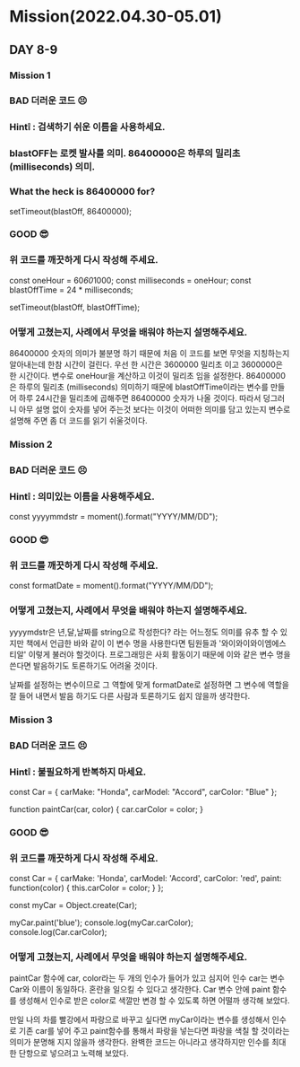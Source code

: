 # Mission(2022.04.30-05.01)
## DAY 8-9

### Mission 1
### BAD 더러운 코드 😣
### Hint❕ : 검색하기 쉬운 이름을 사용하세요.
### blastOFF는 로켓 발사를 의미. 86400000은 하루의 밀리초 (milliseconds) 의미. 

### What the heck is 86400000 for?
setTimeout(blastOff, 86400000);

### GOOD 😎
### 위 코드를 깨끗하게 다시 작성해 주세요.

const oneHour = 60*60*1000;
const milliseconds = oneHour;
const blastOffTime = 24 * milliseconds;

setTimeout(blastOff, blastOffTime);

### 어떻게 고쳤는지, 사례에서 무엇을 배워야 하는지 설명해주세요.

86400000 숫자의 의미가 불분명 하기 때문에 처음 이 코드를 보면 무엇을 지칭하는지
알아내는데 한참 시간이 걸린다. 
우선 한 시간은 3600000 밀리초 이고 3600000은 한 시간이다.
변수로 oneHour을 계산하고 이것이 밀리초 임을 설정한다. 
86400000은 하루의 밀리초 (milliseconds) 의미하기 때문에 
blastOffTime이라는 변수를 만들어 하루 24시간을 밀리초에 곱해주면 86400000 숫자가 나올 것이다.
따라서 덩그러니 아무 설명 없이 숫자를 넣어 주는것 보다는 이것이 어떠한 의미를 담고 있는지
변수로 설명해 주면 좀 더 코드를 읽기 쉬울것이다.

### Mission 2
### BAD 더러운 코드 😣
### Hint❕ : 의미있는 이름을 사용해주세요.

const yyyymmdstr = moment().format("YYYY/MM/DD");

### GOOD 😎
### 위 코드를 깨끗하게 다시 작성해 주세요.

const formatDate = moment().format("YYYY/MM/DD");

### 어떻게 고쳤는지, 사례에서 무엇을 배워야 하는지 설명해주세요.
yyyymdstr은 년,달,날짜를 string으로 작성한다? 라는 어느정도 의미를 유추 할 수 있지만 책에서 언급한 바와 같이 이 변수 명을 사용한다면 팀원들과 '와이와이와이엠에스티알' 이렇게 불러야 할것이다. 프로그래밍은 사회 활동이기 때문에 이와 같은 변수 명을 쓴다면 발음하기도 토론하기도 어려울 것이다.
  
날짜를 설정하는 변수이므로 그 역할에 맞게 formatDate로 설정하면 그 변수에 역할을 잘 들어 내면서 발음 하기도 다른 사람과 토론하기도 쉽지 않을까 생각한다. 

### Mission 3
### BAD 더러운 코드 😣
### Hint❕ : 불필요하게 반복하지 마세요.

const Car = {
  carMake: "Honda",
  carModel: "Accord",
  carColor: "Blue"
};

function paintCar(car, color) {
  car.carColor = color;
}

### GOOD 😎
### 위 코드를 깨끗하게 다시 작성해 주세요.

const Car = {
    carMake: 'Honda',
    carModel: 'Accord',
    carColor: 'red',
  paint: function(color) {
    this.carColor = color;
  }
};

const myCar = Object.create(Car);

myCar.paint('blue');
console.log(myCar.carColor);
console.log(Car.carColor);

### 어떻게 고쳤는지, 사례에서 무엇을 배워야 하는지 설명해주세요.
paintCar 함수에 car, color라는 두 개의 인수가 들어가 있고 심지어 인수 car는 변수 Car와 이름이 동일하다. 혼란을 일으킬 수 있다고 생각한다.
Car 변수 안에 paint 함수를 생성해서 인수로 받은 color로 색깔만 변경 할 수 있도록 하면 어떨까 생각해 보았다.

만일 나의 차를 빨강에서 파랑으로 바꾸고 싶다면 myCar이라는 변수를 생성해서 인수로 기존 car를 넣어 주고 paint함수를 통해서 파랑을 넣는다면 파랑을 색칠 할 것이라는 의미가 분명해 지지 않을까 생각한다. 
완벽한 코드는 아니라고 생각하지만 인수를 최대한 단항으로 넣으려고 노력해 보았다.

